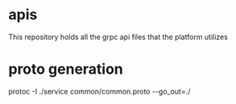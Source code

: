 # apis
This repository holds all the grpc api files that the platform utilizes


# proto generation

protoc -I ./service common/common.proto --go_out=./
